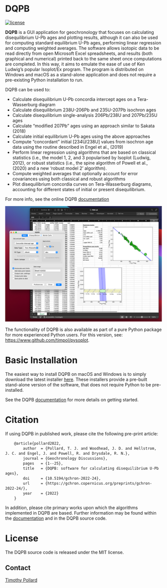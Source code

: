 # DQPB

[![license](https://img.shields.io/github/license/timpol/pysoplot.svg)](https://github.com/timpol/pysoplot/blob/master/LICENSE.txt)

**DQPB** is a GUI application for geochronology that focuses on calculating disequilibrium U-Pb ages and plotting results, although it can also be used for computing standard equilibrium U-Pb ages, performing linear regression and computing weighted averages.  The software allows isotopic data to be read directly from open Microsoft Excel spreadsheets, and results (both graphical and numerical) printed back to the same sheet once computations are completed. In this way, it aims to emulate the ease of use of Ken Ludwig’s popular Isoplot/Ex program. The program is distributed on Windows and macOS as a stand-alone application and does not require a pre-existing Python installation to run.


DQPB can be used to:
*	Calculate disequilibrium U-Pb concordia intercept ages on a Tera-Wasserburg diagram
*	Calculate disequilibrium 238U-206Pb and 235U-207Pb isochron ages 
*	Calculate disequilibrium single-analysis 206Pb/238U and 207Pb/235U ages
*	Calculate “modified 207Pb” ages using an approach similar to Sakata (2018)
*	Calculate initial equilibrium U-Pb  ages using the above approaches
*	Compute “concordant” initial [234U/238U] values from isochron age data using the routine described in Engel et al., (2019) 
*	Perform linear regression using algorithms that are based on classical statistics (i.e., the model 1, 2, and 3 popularised by Isoplot (Ludwig, 2012), or robust statistics (i.e., the spine algorithm of Powell et al., (2020) and a new ‘robust model 2’ algorithm).
*	Compute weighted averages that optionally account for error covariances using both classical and robust algorithms
*	Plot disequilibrium concordia curves on Tera-Wasserburg diagrams, accounting for different states of initial or present disequilibrium.

For more info, see the online DQPB [documentation](https://timpol.github.io/DQPB/)

![Example](/resources/Screenshot.png)

The functionality of DQPB is also available as part of a pure Python package for more experienced Python users. For this version, see: https://www.github.com/timpol/pysoplot.


# Basic Installation

The easiest way to install DQPB on macOS and Windows is to simply download the latest installer [here](https://github.com/timpol/DQPB/releases/latest). These installers provide a pre-built stand-alone version of the software, that does not require Python to be pre-installed.  

See the DQPB [documentation](https://timpol.github.io/DQPB/) for more details on getting started.


# Citation

If using DQPB in published work, please cite the following pre-print article:

```
    @article{pollard2022,
        author  = {Pollard, T. J. and Woodhead, J. D. and Hellstrom, J. C. and Engel, J. and Powell, R. and Drysdale, R. N.},
        journal = {Geochronology Discussions},
        pages   = {1--25},
        title   = {DQPB: software for calculating disequilibrium U-Pb ages},
        doi     = {10.5194/gchron-2022-24},
        url     = {https://gchron.copernicus.org/preprints/gchron-2022-24/},
        year    = {2022}
    }
```

In addition, please cite primary works upon which the algorithms implemented in DQPB are based. Further information may be found within the [documentation](https://timpol.github.io/DQPB/) and in the DQPB source code.

# License

The DQPB source code is released under the MIT license. 

## Contact

[Timothy Pollard](mailto:pollard@student.unimelb.edu.au)